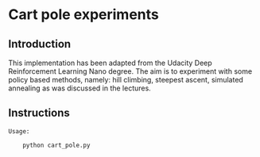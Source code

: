 # Cart pole experiments
## Introduction 

This implementation has been adapted from the Udacity Deep Reinforcement Learning Nano degree. 
The aim is to experiment with some policy based methods, namely: hill climbing, steepest ascent, simulated annealing 
as was discussed in the lectures. 
## Instructions

```
Usage:

    python cart_pole.py
```
